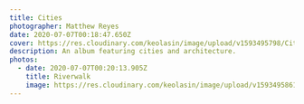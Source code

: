 ```yaml
---
title: Cities
photographer: Matthew Reyes
date: 2020-07-07T00:18:47.650Z
cover: https://res.cloudinary.com/keolasin/image/upload/v1593495798/Cities_6_653001668b.jpg
description: An album featuring cities and architecture.
photos:
  - date: 2020-07-07T00:20:13.905Z
    title: Riverwalk
    image: https://res.cloudinary.com/keolasin/image/upload/v1593495861/Cities_25_f73a3e3fb1.jpg
---
```

